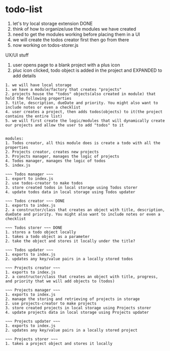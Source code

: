 # todo-list

1. let's try local storage extension DONE
2. think of how to organize/use the modules we have created
3. need to get the modules working before placing them in a UI
4. we will create the todos creator first then go from there
5. now working on todos-storer.js




UX/UI stuff
1. user opens page to a blank project with a plus icon
2. pluc icon clicked, todo object is added in the project and EXPANDED to add details 



~~~~~ Planning ~~~~~
1. we will have local storage
1. we have a module/factory that creates "projects"
2. projects house the "todos" objects(also created in module) that hold the following properties
3. title, description, dueDate and priority. You might also want to include notes or even a checklist
4. user creates a project, then adds todos(objects) to it(the project contains the entire list)
5. we will first create the logic/modules that will dynamically create our projects and allow the user to add "todos" to it


modules:
1. Todos creator, all this module does is create a todo with all the properties
2. Projects creator, creates new projects
3. Projects manager, manages the logic of projects
4. Todos manager, manages the logic of todos
5. index.js

~~~ Todos manager ~~~
1. export to index.js
2. use todos-creator to make todos
3. store created todos in local storage using Todos storer
4. update todos data in local storage using Todos updater

~~~ Todos creator ~~~ DONE
1. exports to index.js
2. a constructor/class that creates an object with title, description, dueDate and priority. You might also want to include notes or even a checklist

~~~ Todos storer ~~~ DONE
1. stores a todo object locally
1. takes a todo object as a parameter
2. take the object and stores it locally under the title?

~~~ Todos updater ~~~
1. exports to index.js
2. updates any key/value pairs in a locally stored todos

~~~ Projects creator ~~~
1. exports to index.js
2. a constructor/class that creates an object with title, progress, and priority that we will add objects to (todos)

~~~ Projects manager ~~~
1. exports to index.js
2. manage the storing and retrieving of projects in storage
2. use projects-creator to make projects
3. store created projects in local storage using Projects storer
4. update projects data in local storage using Projects updater

~~~ Projects updater ~~~
1. exports to index.js
2. updates any key/value pairs in a locally stored project

~~~ Projects storer ~~~
1. takes a project object and stores it locally